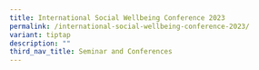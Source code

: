 ```yaml
---
title: International Social Wellbeing Conference 2023
permalink: /international-social-wellbeing-conference-2023/
variant: tiptap
description: ""
third_nav_title: Seminar and Conferences
---
```

